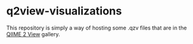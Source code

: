 # q2view-visualizations

This repository is simply a way of hosting some .qzv files that are in the [QIIME 2 View](https://view.qiime2.org) gallery. 
